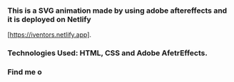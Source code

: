 ### This is a SVG animation made by using adobe aftereffects and it is deployed on Netlify 
[https://iventors.netlify.app].

### Technologies Used: HTML, CSS and Adobe AfetrEffects.

### Find me o
